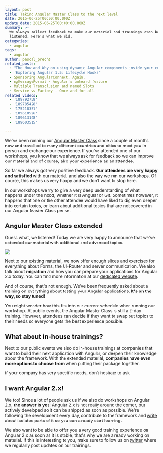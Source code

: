 ```yaml
---
layout: post
title: Taking Angular Master Class to the next level
date: 2015-06-25T00:00:00.000Z
update_date: 2015-06-25T00:00:00.000Z
summary: >-
  We always collect feedback to make our material and trainings even better. We
  listened. Here's what we did.
categories:
  - angular
tags:
  - angular
author: pascal_precht
related_posts:
  - "The How and Why on using dynamic Angular components inside your custom\_widgets"
  - 'Exploring Angular 1.5: Lifecycle Hooks'
  - Sponsoring AngularConnect. Again.
  - ngMessageFormat - Angular's unheard feature
  - Multiple Transclusion and named Slots
  - Service vs Factory - Once and for all
related_videos:
  - '189792758'
  - '189785428'
  - '175218351'
  - '189618526'
  - '189613148'
  - '189603515'

---
```


We've been running our [Angular Master Class](http://thoughtram.io/angular-master-class.html) since a couple of months now and travelled to many different countries and cities to meet you in person and exchange our experience. If you've attended one of our workshops, you know that we always ask for feedback so we can improve our material and of course, also your experience as an attendee.

So far we always got very positive feedback. **Our attendees are very happy and satisfied** with our material, and also the way we run our workshops. Of course, this makes us very happy and we don't want to stop here.

In our workshops we try to give a very deep understanding of what happens under the hood, whether it is Angular or Git. Sometimes however, it happens that one or the other attendee would have liked to dig even deeper into certain topics, or learn about additional topics that are not covered in our Angular Master Class per se.

## Angular Master Class extended

Guess what, we listened! Today we are very happy to announce that we've extended our material with additional and advanced topics.

<img src="/images/angular-master-class-extended.png">

Next to our existing material, we now offer enough slides and exercises for everything about Forms, the UI-Router and server communication. We also talk about **migration** and how you can prepare your applications for Angular 2.x today. You can find more information at our [dedicated website](http://thoughtram.io/angular-master-class.html).

And of course, that's not enough. We've been frequently asked about a training on everything about testing your Angular applications. **It's on the way, so stay tuned!**

You might wonder how this fits into our current schedule when running our workshop. At public events, the Angular Master Class is still a 2-day training. However, attendees can decide if they want to swap out topics to their needs so everyone gets the best experience possible.

## What about in-house trainings?

Next to our public events we also do in-house trainings at companies that want to build their next application with Angular, or deepen their knowledge about the framework. With the extended material, **companies have even more options to choose from** when putting their package together.

If your company has very specific needs, don't hesitate to ask!

## I want Angular 2.x!

We too! Since a lot of people ask us if we also do workshops on Angular 2.x, **the answer is yes**! Angular 2.x is not really around the corner, but actively developed so it can be shipped as soon as possible. We're following the development every day, contribute to the framework and [write](http://blog.thoughtram.io/categories/angular) about isolated parts of it so you can already start learning. 

We also want to be able to offer you a very good training experience on Angular 2.x as soon as it is stable, that's why we are already working on material. If this is interesting to you, make sure to follow us on [twitter](http://twitter.com/thoughtram) where we regularly post updates on our trainings.

